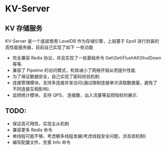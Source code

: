# KV-Server

## KV 存储服务

KV-Server 是⼀个底层使⽤ LevelDB 作为存储引擎，上层基于 Epoll 进⾏封装的⾼性能服务器，⽬前⾃⼰实现了如下
⼀些功能

* 完全兼容 Redis 协议，并且实现了⼀些基础命令 Get\Set\FlushAll\ShutDown 等等.
* 兼容了 Pipeline 的访问模式，有效减⼩了⽹络开销从⽽提升性能.
* 为了保证数据安全，⾃⼰实现了密码校验机制.
* 连接管理模块，⽀持多连接并发访问(通过限制连接单次读取数据量，避免了不同连接互相影响).
* 监控统计模块，⽀持 QPS， 连接数，出⼊流量等监控指标的展示.

## TODO:

* 保证高可用性，实现主从机制
* 兼容更多 Redis 命令
* 单线程可能不够，考虑朝多线程发展(考虑线程安全问题，涉及锁机制)
* 编写配置文件，完善 Info 命令
 
